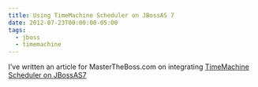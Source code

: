 ```yaml
---
title: Using TimeMachine Scheduler on JBossAS 7
date: 2012-07-23T00:00:00-05:00
tags:
  - jboss
  - timemachine
---
```


I’ve written an article for MasterTheBoss.com on integrating
[TimeMachine Scheduler on
JBossAS7](http://mastertheboss.com/jboss-quartz/using-timemachine-scheduler-on-jbossas-7)
